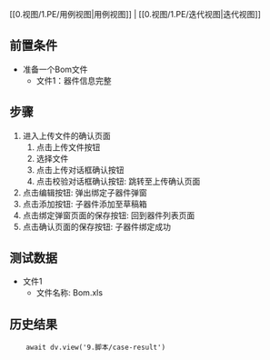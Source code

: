 [[0.视图/1.PE/用例视图|用例视图]] | [[0.视图/1.PE/迭代视图|迭代视图]]

## 前置条件

- 准备一个Bom文件
	- 文件1：器件信息完整

## 步骤

1. 进入上传文件的确认页面
	1. 点击上传文件按钮
	2. 选择文件
	3. 点击上传对话框确认按钮
	4. 点击校验对话框确认按钮: 跳转至上传确认页面
2. 点击编辑按钮: 弹出绑定子器件弹窗
3. 点击添加按钮: 子器件添加至草稿箱
4. 点击绑定弹窗页面的保存按钮: 回到器件列表页面
5. 点击确认页面的保存按钮: 子器件绑定成功

## 测试数据

- 文件1
	- 文件名称: Bom.xls

## 历史结果

```dataviewjs
    await dv.view('9.脚本/case-result')
```
